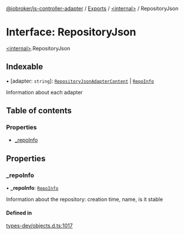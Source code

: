 [@iobroker/js-controller-adapter](../README.md) / [Exports](../modules.md) / [\<internal\>](../modules/internal_.md) / RepositoryJson

# Interface: RepositoryJson

[\<internal\>](../modules/internal_.md).RepositoryJson

## Indexable

▪ [adapter: `string`]: [`RepositoryJsonAdapterContent`](internal_.RepositoryJsonAdapterContent.md) \| [`RepoInfo`](internal_.RepoInfo.md)

Information about each adapter

## Table of contents

### Properties

- [\_repoInfo](internal_.RepositoryJson.md#_repoinfo)

## Properties

### \_repoInfo

• **\_repoInfo**: [`RepoInfo`](internal_.RepoInfo.md)

Information about the repository: creation time, name, is it stable

#### Defined in

[types-dev/objects.d.ts:1017](https://github.com/ioBroker/ioBroker.js-controller/blob/4e8189ae010aadbff9fb35ee4b3861b5e29992c4/packages/types-dev/objects.d.ts#L1017)
